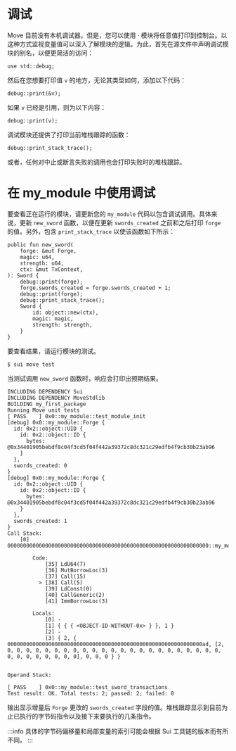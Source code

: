 # 调试

Move 目前没有本机调试器。但是，您可以使用 · 模块将任意值打印到控制台。以这种方式监视变量值可以深入了解模块的逻辑。为此，首先在源文件中声明调试模块的别名，以便更简洁的访问：

```
use std::debug;
```

然后在您想要打印值 `v` 的地方，无论其类型如何，添加以下代码：

```
debug::print(&v);
```

如果 `v` 已经是引用，则为以下内容：

```
debug::print(v);
```

调试模块还提供了打印当前堆栈跟踪的函数：

```
debug::print_stack_trace();
```

或者，任何对中止或断言失败的调用也会打印失败时的堆栈跟踪。

# 在 my_module 中使用调试​

要查看正在运行的模块，请更新您的 `my_module` 代码以包含调试调用。具体来说，更新 `new_sword` 函数，以便在更新 `swords_created` 之前和之后打印 `forge` 的值。另外，包含 `print_stack_trace` 以使该函数如下所示：

```
public fun new_sword(
    forge: &mut Forge,
    magic: u64,
    strength: u64,
    ctx: &mut TxContext,
): Sword {
    debug::print(forge);
    forge.swords_created = forge.swords_created + 1;
    debug::print(forge);
    debug::print_stack_trace();
    Sword {
        id: object::new(ctx),
        magic: magic,
        strength: strength,
    }
}
```

要查看结果，请运行模块的测试。

```
$ sui move test
```

当测试调用 `new_sword` 函数时，响应会打印出预期结果。

```
INCLUDING DEPENDENCY Sui
INCLUDING DEPENDENCY MoveStdlib
BUILDING my_first_package
Running Move unit tests
[ PASS    ] 0x0::my_module::test_module_init
[debug] 0x0::my_module::Forge {
  id: 0x2::object::UID {
    id: 0x2::object::ID {
      bytes: @0x34401905bebdf8c04f3cd5f04f442a39372c8dc321c29edfb4f9cb30b23ab96
    }
  },
  swords_created: 0
}
[debug] 0x0::my_module::Forge {
  id: 0x2::object::UID {
    id: 0x2::object::ID {
      bytes: @0x34401905bebdf8c04f3cd5f04f442a39372c8dc321c29edfb4f9cb30b23ab96
    }
  },
  swords_created: 1
}
Call Stack:
    [0] 0000000000000000000000000000000000000000000000000000000000000000::my_module::test_module_init

        Code:
            [35] LdU64(7)
            [36] MutBorrowLoc(3)
            [37] Call(15)
          > [38] Call(5)
            [39] LdConst(0)
            [40] CallGeneric(2)
            [41] ImmBorrowLoc(3)

        Locals:
            [0] -
            [1] { { { <OBJECT-ID-WITHOUT-0x> } }, 1 }
            [2] -
            [3] { 2, { 00000000000000000000000000000000000000000000000000000000000000ad, [2, 0, 0, 0, 0, 0, 0, 0, 0, 0, 0, 0, 0, 0, 0, 0, 0, 0, 0, 0, 0, 0, 0, 0, 0, 0, 0, 0, 0, 0, 0, 0], 0, 0, 0 } }


Operand Stack:

[ PASS    ] 0x0::my_module::test_sword_transactions
Test result: OK. Total tests: 2; passed: 2; failed: 0
```

输出显示增量后 `Forge` 更改的 `swords_created` 字段的值。堆栈跟踪显示到目前为止已执行的字节码指令以及接下来要执行的几条指令。

:::info
具体的字节码偏移量和局部变量的索引可能会根据 Sui 工具链的版本而有所不同。
:::
